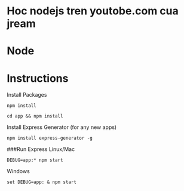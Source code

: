 # Hoc nodejs tren youtobe.com cua jream
# Node

# Instructions

Install Packages
```
npm install

cd app && npm install
```

Install Express Generator (for any new apps)
```
npm install express-generator -g
```

###Run Express
Linux/Mac
```
DEBUG=app:* npm start
```

Windows
```
set DEBUG=app: & npm start
```
